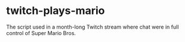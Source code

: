 # twitch-plays-mario
The script used in a month-long Twitch stream where chat were in full control of Super Mario Bros.
